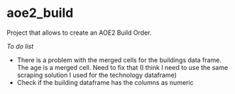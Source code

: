 # aoe2_build
Project that allows to create an AOE2 Build Order.

*To do list*
- There is a problem with the merged cells for the buildings data frame. The age is a merged cell. Need to fix that (I think I need to use the same scraping solution I used for the technology dataframe)
- Check if the building dataframe has the columns as numeric
